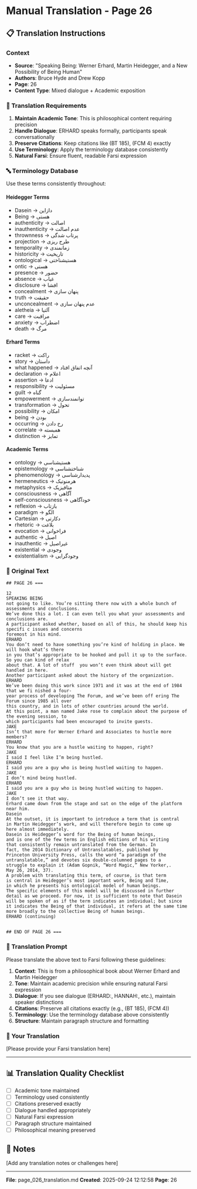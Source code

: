 # Manual Translation - Page 26

## 📋 Translation Instructions

### Context
- **Source**: "Speaking Being: Werner Erhard, Martin Heidegger, and a New Possibility of Being Human"
- **Authors**: Bruce Hyde and Drew Kopp
- **Page**: 26
- **Content Type**: Mixed dialogue + Academic exposition

### 🎯 Translation Requirements

1. **Maintain Academic Tone**: This is philosophical content requiring precision
2. **Handle Dialogue**: ERHARD speaks formally, participants speak conversationally
3. **Preserve Citations**: Keep citations like (BT 185), (FCM 4) exactly
4. **Use Terminology**: Apply the terminology database consistently
5. **Natural Farsi**: Ensure fluent, readable Farsi expression

### 🔤 Terminology Database

Use these terms consistently throughout:

#### Heidegger Terms
- Dasein → دازاین
- Being → هستی
- authenticity → اصالت
- inauthenticity → عدم اصالت
- thrownness → پرتاب شدگی
- projection → طرح ریزی
- temporality → زمانمندی
- historicity → تاریخیت
- ontological → هستیشناختی
- ontic → هستی
- presence → حضور
- absence → غیاب
- disclosure → افشا
- concealment → پنهان سازی
- truth → حقیقت
- unconcealment → عدم پنهان سازی
- aletheia → آلتیا
- care → مراقبت
- anxiety → اضطراب
- death → مرگ

#### Erhard Terms
- racket → راکت
- story → داستان
- what happened → آنچه اتفاق افتاد
- declaration → اعلام
- assertion → ادعا
- responsibility → مسئولیت
- guilt → گناه
- empowerment → توانمندسازی
- transformation → تحول
- possibility → امکان
- being → بودن
- occurring → رخ دادن
- correlate → همبسته
- distinction → تمایز

#### Academic Terms
- ontology → هستیشناسی
- epistemology → شناختشناسی
- phenomenology → پدیدارشناسی
- hermeneutics → هرمنوتیک
- metaphysics → متافیزیک
- consciousness → آگاهی
- self-consciousness → خودآگاهی
- reflexion → بازتاب
- paradigm → الگو
- Cartesian → دکارتی
- rhetoric → بلاغت
- evocation → فراخوانی
- authentic → اصیل
- inauthentic → غیراصیل
- existential → وجودی
- existentialism → وجودگرایی


### 📝 Original Text

```
## PAGE 26 ===

12
SPEAKING BEING
not going to like. You’re sitting there now with a whole bunch of assessments and conclusions.
We’ve done this a lot. I can even tell you what your assessments and conclusions are.
A participant asked whether, based on all of this, he should keep his specifi c issues and concerns
foremost in his mind.
ERHARD
You don’t need to have something you’re kind of holding in place. We will hook what’s there
in you that’s appropriate to be hooked and pull it up to the surface. So you can kind of relax 
about that. A lot of stuff  you won’t even think about will get handled in here.
Another participant asked about the history of the organization.
ERHARD
We’ve been doing this work since 1971 and it was at the end of 1984 that we fi nished a four-
year process of developing The Forum, and we’ve been off ering The Forum since 1985 all over 
this country, and in lots of other countries around the world.
At this point, a man named Jake rose to complain about the purpose of the evening session, to
which participants had been encouraged to invite guests.
JAKE
Isn’t that more for Werner Erhard and Associates to hustle more members?
ERHARD
You know that you are a hustle waiting to happen, right?
JAKE
I said I feel like I’m being hustled.
ERHARD
I said you are a guy who is being hustled waiting to happen.
JAKE
I don’t mind being hustled.
ERHARD
I said you are a guy who is being hustled waiting to happen.
JAKE
I don’t see it that way.
Erhard came down from the stage and sat on the edge of the platform near him.
Dasein
At the outset, it is important to introduce a term that is central 
in Martin Heidegger’s work, and will therefore begin to come up 
here almost immediately.
Dasein is Heidegger’s word for the Being of human beings,
and is one of the few terms in English editions of his writing 
that consistently remain untranslated from the German. In 
fact, the 2014 Dictionary of Untranslatables, published by
Princeton University Press, calls the word “a paradigm of the 
untranslatable,” and devotes six double-columned pages to a
struggle to explain it (Adam Gopnik, “Word Magic,” New Yorker,. 
May 26, 2014, 37).
A problem with translating this term, of course, is that term
is central in Heidegger’s most important work, Being and Time, 
in which he presents his ontological model of human beings. 
The specific elements of this model will be discussed in further 
detail as we proceed. For now, it is sufficient to note that Dasein 
will be spoken of as if the term indicates an individual; but since
it indicates the Being of that individual, it refers at the same time 
more broadly to the collective Being of human beings.  
ERHARD (continuing)


## END OF PAGE 26 ===
```

### 🤖 Translation Prompt

Please translate the above text to Farsi following these guidelines:

1. **Context**: This is from a philosophical book about Werner Erhard and Martin Heidegger
2. **Tone**: Maintain academic precision while ensuring natural Farsi expression
3. **Dialogue**: If you see dialogue (ERHARD:, HANNAH:, etc.), maintain speaker distinctions
4. **Citations**: Preserve all citations exactly (e.g., (BT 185), (FCM 4))
5. **Terminology**: Use the terminology database above consistently
6. **Structure**: Maintain paragraph structure and formatting

### 📄 Your Translation

[Please provide your Farsi translation here]

---

## 📊 Translation Quality Checklist

- [ ] Academic tone maintained
- [ ] Terminology used consistently
- [ ] Citations preserved exactly
- [ ] Dialogue handled appropriately
- [ ] Natural Farsi expression
- [ ] Paragraph structure maintained
- [ ] Philosophical meaning preserved

## 📝 Notes

[Add any translation notes or challenges here]

---

**File**: page_026_translation.md
**Created**: 2025-09-24 12:12:58
**Page**: 26
